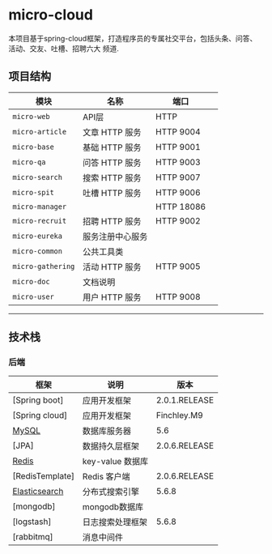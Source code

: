 # micro-cloud
本项目基于spring-cloud框架，打造程序员的专属社交平台，包括头条、问答、活动、交友、吐槽、招聘六大 频道.
## 项目结构

| 模块 | 名称 | 端口 | |
| --- | --- | --- | --- |
| `micro-web` | API层 | HTTP  | |
| `micro-article` | 文章 HTTP 服务 | HTTP 9004 |
| `micro-base` | 基础 HTTP 服务 | HTTP 9001 |
| `micro-qa` | 问答 HTTP 服务 | HTTP 9003 |
| `micro-search` | 搜索 HTTP 服务 | HTTP 9007 |
| `micro-spit` | 吐槽 HTTP 服务 | HTTP 9006 |
| `micro-manager` |  | HTTP 18086 |
| `micro-recruit` | 招聘 HTTP 服务 | HTTP 9002 |
| `micro-eureka` | 服务注册中心服务 |  |
| `micro-common` | 公共工具类 |  |
| `micro-gathering` | 活动 HTTP 服务 | HTTP 9005 |
| `micro-doc` | 文档说明 |  |
| `micro-user` | 用户 HTTP 服务 | HTTP 9008 |

-------
## 技术栈

### 后端

| 框架 | 说明 |  版本 |
| --- | --- | --- |
| [Spring boot] | 应用开发框架 |   2.0.1.RELEASE |
| [Spring cloud] | 应用开发框架 |   Finchley.M9 |
| [MySQL](https://www.mysql.com/cn/) | 数据库服务器 | 5.6 |
| [JPA]| 数据持久层框架 | 2.0.6.RELEASE |
| [Redis](https://redis.io/) | key-value 数据库 |  |
| [RedisTemplate] | Redis 客户端 | 2.0.6.RELEASE |
| [Elasticsearch](https://www.elastic.co/cn/) | 分布式搜索引擎 | 5.6.8 |
| [mongodb] | mongodb数据库 | |
| [logstash] | 日志搜索处理框架 | 5.6.8
| [rabbitmq] | 消息中间件 | |



